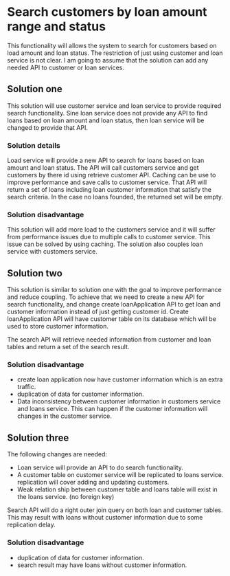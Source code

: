 # Search customers by loan amount range and status
This functionality will allows the system to search for customers based on load amount and loan status.
The restriction of just using customer and loan service is not clear. I am going to assume that the solution can add any needed API to customer or loan services.
 
## Solution one
This solution will use customer service and loan service to provide required search functionality. 
Sine loan service does not provide any API to find loans based on loan amount and loan status, then loan service will be changed to provide that API. 

### Solution details
Load service will provide a new API to search for loans based on loan amount and loan status. The API will call customers service and get customers by there id using retrieve customer API. 
Caching can be use to improve performance and save calls to customer service. 
That API will return a set of loans including loan customer information that satisfy the search criteria.
In the case no loans founded, the returned set will be empty.

### Solution disadvantage
This solution will add more load to the customers service and it will suffer from performance issues due to multiple calls to customer service. This issue can be solved by using caching.
The solution also couples loan service with customers service.

## Solution two
This solution is similar to solution one with the goal to improve performance and reduce coupling. 
To achieve that we need to create a new API for search functionality, and change create loanApplication API to get loan and customer information instead of just getting customer id.
Create loanApplication API will have customer table on its database which will be used to store customer information.

The search API will retrieve needed information from customer and loan tables and return a set of the search result.

### Solution disadvantage
- create loan application now have customer information which is an extra traffic. 
- duplication of data for customer information.
- Data inconsistency between customer information in customers service and loans service. This can happen if the customer information will changes in the customer service.
    

## Solution three
The following changes are needed:
- Loan service will provide an API to do search functionality. 
- A customer table on customer service will be replicated to loans service. replication will cover adding and updating customers.
- Weak relation ship between customer table and loans table will exist in the loans service. (no foreign key)

Search API will do a right outer join query on both loan and customer tables. This may result with loans without customer information due to some replication delay.

### Solution disadvantage
- duplication of data for customer information.
- search result may have loans without customer information.

